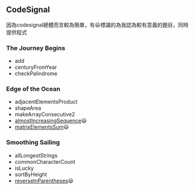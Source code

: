 ## CodeSignal
因為codesignal總體而言較為簡單，有:smiley:標識的為我認為較有意義的題目，同時提供程式

### The Journey Begins
- add
- centuryFromYear
- checkPalindrome
### Edge of the Ocean
- adjacentElementsProduct 
- shapeArea
- makeArrayConsecutive2
- [almostIncreasingSequence](/Codesignal/almostIncreasingSequence.py):smiley:
- [matrixElementsSum](/Codesignal/matrixElementsSum.py):smiley:

### Smoothing Sailing
- allLongestStrings
- commonCharacterCount
- isLucky
- sortByHeight
- [reverselnParentheses](/Codesignal/reverselnParentheses.py):smiley:

